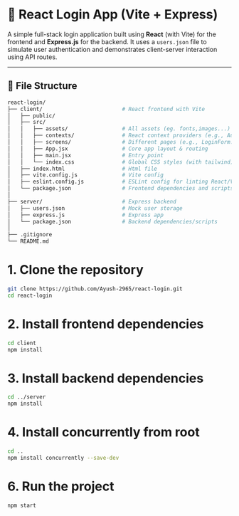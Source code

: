 # 🔐 React Login App (Vite + Express)

A simple full-stack login application built using **React** (with Vite) for the frontend and **Express.js** for the backend. It uses a `users.json` file to simulate user authentication and demonstrates client-server interaction using API routes.

---
## 📁 File Structure

```bash
react-login/
├── client/                         # React frontend with Vite
│   ├── public/                     
│   ├── src/
│   │   ├── assets/                 # All assets (eg. fonts,images...)
│   │   ├── contexts/               # React context providers (e.g., AuthContext.jsx)
│   │   ├── screens/                # Different pages (e.g., LoginForm.jsx)
│   │   ├── App.jsx                 # Core app layout & routing
│   │   ├── main.jsx                # Entry point
│   │   └── index.css               # Global CSS styles (with tailwind)
│   ├── index.html                  # Html file
│   ├── vite.config.js              # Vite config
│   ├── eslint.config.js            # ESLint config for linting React/Vite code
│   └── package.json                # Frontend dependencies and scripts
│
├── server/                         # Express backend
│   ├── users.json                  # Mock user storage
│   ├── express.js                  # Express app
│   └── package.json                # Backend dependencies/scripts
│
├── .gitignore
└── README.md
```

# 1. Clone the repository
```bash
git clone https://github.com/Ayush-2965/react-login.git
cd react-login
```

# 2. Install frontend dependencies
```bash
cd client
npm install
```

# 3. Install backend dependencies
```bash
cd ../server
npm install
```

# 4. Install concurrently from root
```bash
cd ..
npm install concurrently --save-dev
```

# 6. Run the project
```bash
npm start
```